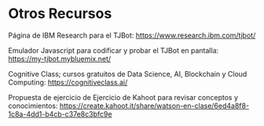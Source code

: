 # Otros Recursos

Página de IBM Research para el TJBot: <a href="https://www.research.ibm.com/tjbot/"> https://www.research.ibm.com/tjbot/</a>

Emulador Javascript para codificar y probar el TJBot en pantalla: <a href="https://my-tjbot.mybluemix.net">
https://my-tjbot.mybluemix.net/ </a>


Cognitive Class; cursos gratuitos de Data Science, AI, Blockchain y Cloud Computing: <a href="https://cognitiveclass.ai/">
https://cognitiveclass.ai/</a>


Propuesta de ejercicio de Ejercicio de Kahoot para revisar conceptos y conocimientos: <a href="https://create.kahoot.it/share/watson-en-clase/6ed4a8f8-1c8a-4dd1-b4cb-c37e8c3bfc9e">
https://create.kahoot.it/share/watson-en-clase/6ed4a8f8-1c8a-4dd1-b4cb-c37e8c3bfc9e</a>



